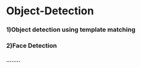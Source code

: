 # Object-Detection

### 1)Object detection using template matching
###  2)Face Detection
#### ........
